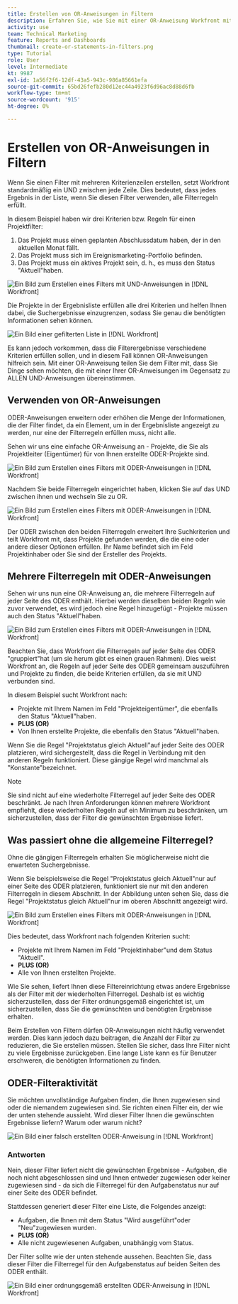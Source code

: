 ```yaml
---
title: Erstellen von OR-Anweisungen in Filtern
description: Erfahren Sie, wie Sie mit einer OR-Anweisung Workfront mitteilen, dass Sie dieses ODER in Ihrem Bericht sehen möchten.
activity: use
team: Technical Marketing
feature: Reports and Dashboards
thumbnail: create-or-statements-in-filters.png
type: Tutorial
role: User
level: Intermediate
kt: 9987
exl-id: 1a56f2f6-12df-43a5-943c-986a85661efa
source-git-commit: 65bd26fefb280d12ec44a4923f6d96ac8d88d6fb
workflow-type: tm+mt
source-wordcount: '915'
ht-degree: 0%

---
```


# Erstellen von OR-Anweisungen in Filtern

Wenn Sie einen Filter mit mehreren Kriterienzeilen erstellen, setzt Workfront standardmäßig ein UND zwischen jede Zeile. Dies bedeutet, dass jedes Ergebnis in der Liste, wenn Sie diesen Filter verwenden, alle Filterregeln erfüllt.

In diesem Beispiel haben wir drei Kriterien bzw. Regeln für einen Projektfilter:

1. Das Projekt muss einen geplanten Abschlussdatum haben, der in den aktuellen Monat fällt.
1. Das Projekt muss sich im Ereignismarketing-Portfolio befinden.
1. Das Projekt muss ein aktives Projekt sein, d. h., es muss den Status &quot;Aktuell&quot;haben.

![Ein Bild zum Erstellen eines Filters mit UND-Anweisungen in [!DNL Workfront]](assets/or-statement-1.png)

Die Projekte in der Ergebnisliste erfüllen alle drei Kriterien und helfen Ihnen dabei, die Suchergebnisse einzugrenzen, sodass Sie genau die benötigten Informationen sehen können.

![Ein Bild einer gefilterten Liste in [!DNL Workfront]](assets/or-statement-2.png)

Es kann jedoch vorkommen, dass die Filterergebnisse verschiedene Kriterien erfüllen sollen, und in diesem Fall können OR-Anweisungen hilfreich sein. Mit einer OR-Anweisung teilen Sie dem Filter mit, dass Sie Dinge sehen möchten, die mit einer Ihrer OR-Anweisungen im Gegensatz zu ALLEN UND-Anweisungen übereinstimmen.

## Verwenden von OR-Anweisungen

ODER-Anweisungen erweitern oder erhöhen die Menge der Informationen, die der Filter findet, da ein Element, um in der Ergebnisliste angezeigt zu werden, nur eine der Filterregeln erfüllen muss, nicht alle.

Sehen wir uns eine einfache OR-Anweisung an - Projekte, die Sie als Projektleiter (Eigentümer) für von Ihnen erstellte ODER-Projekte sind.

![Ein Bild zum Erstellen eines Filters mit ODER-Anweisungen in [!DNL Workfront]](assets/or-statement-3.png)

Nachdem Sie beide Filterregeln eingerichtet haben, klicken Sie auf das UND zwischen ihnen und wechseln Sie zu OR.

![Ein Bild zum Erstellen eines Filters mit ODER-Anweisungen in [!DNL Workfront]](assets/or-statement-4.png)

Der ODER zwischen den beiden Filterregeln erweitert Ihre Suchkriterien und teilt Workfront mit, dass Projekte gefunden werden, die die eine oder andere dieser Optionen erfüllen. Ihr Name befindet sich im Feld Projektinhaber oder Sie sind der Ersteller des Projekts.

## Mehrere Filterregeln mit ODER-Anweisungen

Sehen wir uns nun eine OR-Anweisung an, die mehrere Filterregeln auf jeder Seite des ODER enthält. Hierbei werden dieselben beiden Regeln wie zuvor verwendet, es wird jedoch eine Regel hinzugefügt - Projekte müssen auch den Status &quot;Aktuell&quot;haben.

![Ein Bild zum Erstellen eines Filters mit ODER-Anweisungen in [!DNL Workfront]](assets/or-statement-5.png)

Beachten Sie, dass Workfront die Filterregeln auf jeder Seite des ODER &quot;gruppiert&quot;hat (um sie herum gibt es einen grauen Rahmen). Dies weist Workfront an, die Regeln auf jeder Seite des ODER gemeinsam auszuführen und Projekte zu finden, die beide Kriterien erfüllen, da sie mit UND verbunden sind.

In diesem Beispiel sucht Workfront nach:

* Projekte mit Ihrem Namen im Feld &quot;Projekteigentümer&quot;, die ebenfalls den Status &quot;Aktuell&quot;haben.
* **PLUS (OR)**
* Von Ihnen erstellte Projekte, die ebenfalls den Status &quot;Aktuell&quot;haben.

Wenn Sie die Regel &quot;Projektstatus gleich Aktuell&quot;auf jeder Seite des ODER platzieren, wird sichergestellt, dass die Regel in Verbindung mit den anderen Regeln funktioniert. Diese gängige Regel wird manchmal als &quot;Konstante&quot;bezeichnet.

>[!NOTE]
>
>Sie sind nicht auf eine wiederholte Filterregel auf jeder Seite des ODER beschränkt. Je nach Ihren Anforderungen können mehrere Workfront empfiehlt, diese wiederholten Regeln auf ein Minimum zu beschränken, um sicherzustellen, dass der Filter die gewünschten Ergebnisse liefert.

## Was passiert ohne die allgemeine Filterregel?

Ohne die gängigen Filterregeln erhalten Sie möglicherweise nicht die erwarteten Suchergebnisse.

Wenn Sie beispielsweise die Regel &quot;Projektstatus gleich Aktuell&quot;nur auf einer Seite des ODER platzieren, funktioniert sie nur mit den anderen Filterregeln in diesem Abschnitt. In der Abbildung unten sehen Sie, dass die Regel &quot;Projektstatus gleich Aktuell&quot;nur im oberen Abschnitt angezeigt wird.

![Ein Bild zum Erstellen eines Filters mit ODER-Anweisungen in [!DNL Workfront]](assets/or-statement-6.png)

Dies bedeutet, dass Workfront nach folgenden Kriterien sucht:

* Projekte mit Ihrem Namen im Feld &quot;Projektinhaber&quot;und dem Status &quot;Aktuell&quot;.
* **PLUS (OR)**
* Alle von Ihnen erstellten Projekte.

Wie Sie sehen, liefert Ihnen diese Filtereinrichtung etwas andere Ergebnisse als der Filter mit der wiederholten Filterregel. Deshalb ist es wichtig sicherzustellen, dass der Filter ordnungsgemäß eingerichtet ist, um sicherzustellen, dass Sie die gewünschten und benötigten Ergebnisse erhalten.

Beim Erstellen von Filtern dürfen OR-Anweisungen nicht häufig verwendet werden. Dies kann jedoch dazu beitragen, die Anzahl der Filter zu reduzieren, die Sie erstellen müssen. Stellen Sie sicher, dass Ihre Filter nicht zu viele Ergebnisse zurückgeben. Eine lange Liste kann es für Benutzer erschweren, die benötigten Informationen zu finden.

## ODER-Filteraktivität

Sie möchten unvollständige Aufgaben finden, die Ihnen zugewiesen sind oder die niemandem zugewiesen sind. Sie richten einen Filter ein, der wie der unten stehende aussieht. Wird dieser Filter Ihnen die gewünschten Ergebnisse liefern? Warum oder warum nicht?

![Ein Bild einer falsch erstellten ODER-Anweisung in [!DNL Workfront]](assets/or-statement-your-turn-1.png)

### Antworten

Nein, dieser Filter liefert nicht die gewünschten Ergebnisse - Aufgaben, die noch nicht abgeschlossen sind und Ihnen entweder zugewiesen oder keiner zugewiesen sind - da sich die Filterregel für den Aufgabenstatus nur auf einer Seite des ODER befindet.

Stattdessen generiert dieser Filter eine Liste, die Folgendes anzeigt:

* Aufgaben, die Ihnen mit dem Status &quot;Wird ausgeführt&quot;oder &quot;Neu&quot;zugewiesen wurden.
* **PLUS (OR)**
* Alle nicht zugewiesenen Aufgaben, unabhängig vom Status.

Der Filter sollte wie der unten stehende aussehen. Beachten Sie, dass dieser Filter die Filterregel für den Aufgabenstatus auf beiden Seiten des ODER enthält.

![Ein Bild einer ordnungsgemäß erstellten ODER-Anweisung in [!DNL Workfront]](assets/or-statement-your-turn-2.png)
